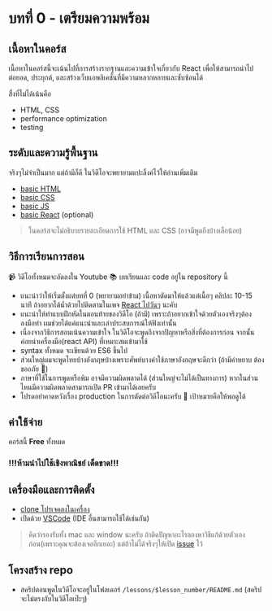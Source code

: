 # บทที่ 0 - เตรียมความพร้อม

## เนื้อหาในคอร์ส

เนื้อหาในคอร์สนี้จะเน้นไปที่การสร้างรากฐานและความเข้าใจเกี่ยวกับ React เพื่อให้สามารถนำไปต่อยอด, ประยุกต์, และสร้างเว็บแอพลิเคชั่นที่มีความหลากหลายและซับซ้อนได้

สื่งที่ไม่ได้เน้นคือ
- HTML, CSS
- performance optimization
- testing

## ระดับและความรู้พื้นฐาน

จริงๆไม่จำเป็นมาก แต่ถ้ามีก็ดี ในวิดีโอจะพยายามแปะลิ้งค์ไว้ให้อ่านเพิ่มเติม

- [basic HTML](https://developer.mozilla.org/en-US/docs/Learn/HTML)
- [basic CSS](https://developer.mozilla.org/en-US/docs/Learn/CSS)
- [basic JS](https://developer.mozilla.org/en-US/docs/Learn/Getting_started_with_the_web/JavaScript_basics)
- [basic React](https://reactjs.org/docs/getting-started.html) (optional)

> ในคอร์สจะไม่อธิบายรายละเอียดการใช้ HTML และ CSS (อาจมีพูดถึงบ้างเล็กน้อย)

## วิธีการเรียนการสอน

📹 วิดีโอทั้งหมดจะอัดลงใน Youtube
📚 บทเรียนและ code อยู่ใน repository นี้

- แนะนำว่าให้เริ่มตั้งแต่บทที่ 0 (พยายามอย่าข้าม) เนื้อหาตัดมาให้แล้วแต่เนื้อๆ คลิปละ 10-15 นาที ถ้าอยากได้น้ำด้วยไปติดตามในเพจ [React ไปวันๆ](https://www.facebook.com/devMasterSomeday/) นะคับ
- แนะนำให้ทำแบบฝึกหัดในตอนท้ายของวิดีโอ (ถ้ามี) เพราะถ้าอยากเข้าใจด้วยตัวเองจริงๆต้องลงมือทำ ผมช่วยได้แค่แนะนำและเล่าประสบการณ์ให้ฟังเท่านั้น
- เนื่องจากวิธีการสอนเน้นความเข้าใจ ในวิดีโอจะพูดถึงจากปัญหาหรือสิ่งที่ต้องการก่อน จากนั้นค่อยนำเครื่องมือ(react API) ที่เหมาะสมเข้ามาใช้
- syntax ทั้งหมด จะเขียนด้วย ES6 ขึ้นไป
- ส่วนใหญ่ผมจะพูดไทยบ้างอังกฤษบ้างเพราะศัพท์บางคำใช้ภาษาอังกฤษจะดีกว่า (ถ้ามีคำหยาบ ต้องขออภัย 🙏)
- ภาษาที่ใช้ในการพูดหรือพิม อาจมีความผิดพลาดได้ (ส่วนใหญ่จะไม่ได้เป็นทางการ) หากในส่วนไหนมีความผิดพลาดสามารถเปิด PR เข้ามาได้เลยครับ
- โปรดอย่าคาดหวังเรื่อง production ในการตัดต่อวิดีโอนะครับ 🤣 เป้าหมายคือให้พอดูได้

## ค่าใช้จ่าย

คอร์สนี้ **Free** ทั้งหมด

### !!!ห้ามนําไปใช้เชิงพาณิชย์ เด็ดขาด!!!

## เครื่องมือและการติดตั้ง

- [clone โปรเจคลงในเครื่อง](https://github.com/React-in-Thai/learn-react-foundation.git)
- เปิดด้วย [VSCode](https://code.visualstudio.com/download) (IDE อื่นสามารถใช้ได้เช่นกัน)

> คิดว่ารองรับทั้ง mac และ window นะครับ ถ้าติดปัญหาอะไรลองหาวิธีแก้ด้วยตัวเองก่อน(เพราะคุณจะต้องเจออีกเยอะ) แต่ถ้าไม่ได้จริงๆให้เปิด [issue](https://github.com/React-in-Thai/learn-react-foundation/issues) ไว้

## โครงสร้าง repo

- สคริปตอนพูดในวิดีโอจะอยู่ในโฟลเดอร์ `/lessons/$lesson_number/README.md` (สคริปจะไม่ตรงกับในวิดีโอเป๊ะๆ)

